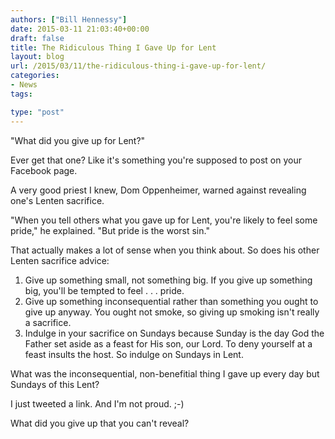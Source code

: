 ```yaml
---
authors: ["Bill Hennessy"]
date: 2015-03-11 21:03:40+00:00
draft: false
title: The Ridiculous Thing I Gave Up for Lent
layout: blog
url: /2015/03/11/the-ridiculous-thing-i-gave-up-for-lent/
categories:
- News
tags:

type: "post"
---
```


"What did you give up for Lent?"

Ever get that one? Like it's something you're supposed to post on your Facebook page.

A very good priest I knew, Dom Oppenheimer, warned against revealing one's Lenten sacrifice.

"When you tell others what you gave up for Lent, you're likely to feel some pride," he explained. "But pride is the worst sin."

That actually makes a lot of sense when you think about. So does his other Lenten sacrifice advice:




  1. Give up something small, not something big. If you give up something big, you'll be tempted to feel . . . pride.
  2. Give up something inconsequential rather than something you ought to give up anyway. You ought not smoke, so giving up smoking isn't really a sacrifice.
  3. Indulge in your sacrifice on Sundays because Sunday is the day God the Father set aside as a feast for His son, our Lord. To deny yourself at a feast insults the host. So indulge on Sundays in Lent.




What was the inconsequential, non-benefitial thing I gave up every day but Sundays of this Lent?

I just tweeted a link. And I'm not proud. ;-)

What did you give up that you can't reveal?
